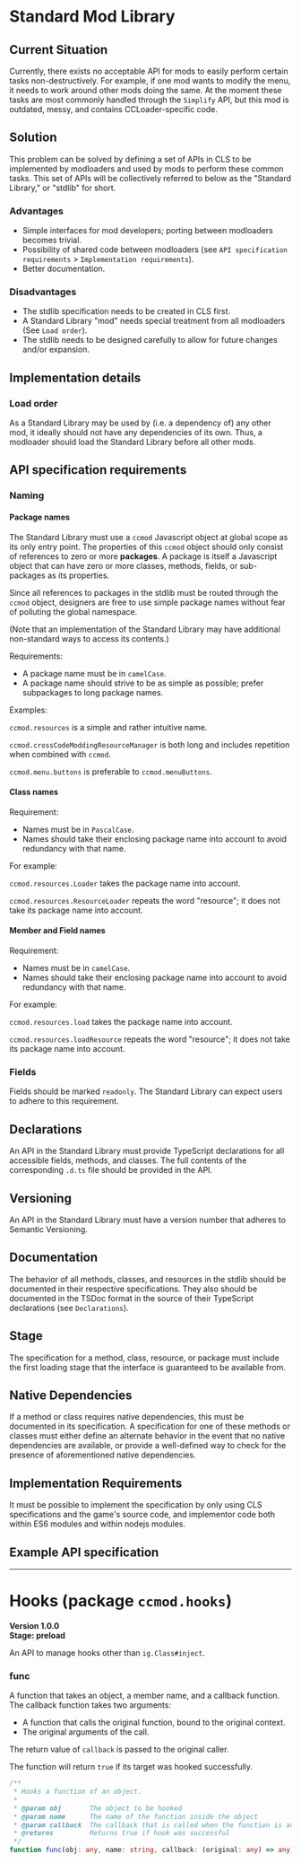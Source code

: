 # Standard Mod Library

## Current Situation

Currently, there exists no acceptable API for mods to easily perform certain tasks non-destructively. For example, if one mod wants to modify the menu, it needs to work around other mods doing the same. At the moment these tasks are most commonly handled through the `Simplify` API, but this mod is outdated, messy, and contains CCLoader-specific code.

## Solution

This problem can be solved by defining a set of APIs in CLS to be implemented by modloaders and used by mods to perform these common tasks. This set of APIs will be collectively referred to below as the "Standard Library," or "stdlib" for short.

### Advantages

* Simple interfaces for mod developers; porting between modloaders becomes trivial.
* Possibility of shared code between modloaders (see `API specification requirements` > `Implementation requirements`).
* Better documentation.

### Disadvantages

* The stdlib specification needs to be created in CLS first.
* A Standard Library "mod" needs special treatment from all modloaders (See `Load order`).
* The stdlib needs to be designed carefully to allow for future changes and/or expansion.

## Implementation details

### Load order

As a Standard Library may be used by (i.e. a dependency of) any other mod, it ideally should not have any dependencies of its own. Thus, a modloader should load the Standard Library before all other mods.

## API specification requirements

### Naming

#### Package names

The Standard Library must use a `ccmod` Javascript object at global scope as its only entry point. The properties of this `ccmod` object should only consist of references to zero or more **packages**. A package is itself a Javascript object that can have zero or more classes, methods, fields, or sub-packages as its properties.

Since all references to packages in the stdlib must be routed through the `ccmod` object, designers are free to use simple package names without fear of polluting the global namespace.

(Note that an implementation of the Standard Library may have additional non-standard ways to access its contents.)

Requirements:
* A package name must be in `camelCase`.
* A package name should strive to be as simple as possible; prefer subpackages to long package names.

Examples:

`ccmod.resources` is a simple and rather intuitive name.

`ccmod.crossCodeModdingResourceManager` is both long and includes repetition when combined with `ccmod`.

`ccmod.menu.buttons` is preferable to `ccmod.menuButtons`.

#### Class names

Requirement:
* Names must be in `PascalCase`.
* Names should take their enclosing package name into account to avoid redundancy with that name.

For example:

`ccmod.resources.Loader` takes the package name into account.

`ccmod.resources.ResourceLoader` repeats the word "resource"; it does not take its package name into account.

#### Member and Field names

Requirement:
* Names must be in `camelCase`.
* Names should take their enclosing package name into account to avoid redundancy with that name.

For example:

`ccmod.resources.load` takes the package name into account.

`ccmod.resources.loadResource` repeats the word "resource"; it does not take its package name into account.

### Fields

Fields should be marked `readonly`. The Standard Library can expect users to adhere to this requirement.

## Declarations

An API in the Standard Library must provide TypeScript declarations for all accessible fields, methods, and classes. The full contents of the corresponding `.d.ts` file should be provided in the API.

## Versioning

An API in the Standard Library must have a version number that adheres to Semantic Versioning.

## Documentation

The behavior of all methods, classes, and resources in the stdlib should be documented in their respective specifications. They also should be documented in the TSDoc format in the source of their TypeScript declarations (see `Declarations`).

## Stage

The specification for a method, class, resource, or package must include the first loading stage that the interface is guaranteed to be available from.

## Native Dependencies

If a method or class requires native dependencies, this must be documented in its specification. A specification for one of these methods or classes must either define an alternate behavior in the event that no native dependencies are available, or provide a well-defined way to check for the presence of aforementioned native dependencies.

## Implementation Requirements

It must be possible to implement the specification by only using CLS specifications and the game's source code, and implementor code both within ES6 modules and within nodejs modules.

## Example API specification

---

# Hooks (package `ccmod.hooks`)
**Version 1.0.0**  
**Stage: preload**

An API to manage hooks other than `ig.Class#inject`.

### func

A function that takes an object, a member name, and a callback function. The callback function takes two arguments:
* A function that calls the original function, bound to the original context.
* The original arguments of the call.

The return value of `callback` is passed to the original caller.

The function will return `true` if its target was hooked successfully.


```ts
/**
 * Hooks a function of an object.
 *
 * @param obj       The object to be hooked
 * @param name      The name of the function inside the object
 * @param callback  The callback that is called when the function is accessed
 * @returns         Returns true if hook was successful
 */
function func(obj: any, name: string, callback: (original: any) => any): boolean;
```
